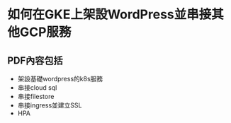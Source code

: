 # 如何在GKE上架設WordPress並串接其他GCP服務

## PDF內容包括

- 架設基礎wordpress的k8s服務
- 串接cloud sql
- 串接filestore
- 串接ingress並建立SSL
- HPA